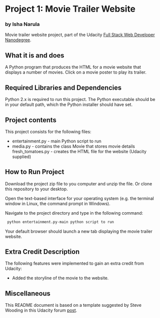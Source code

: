 # Project 1: Movie Trailer Website
 ### by Isha Narula
 
 Movie trailer website project, part of the Udacity [Full Stack Web Developer
 Nanodegree](https://www.udacity.com/course/full-stack-web-developer-nanodegree--nd004).
 
 ## What it is and does
 
 A Python program that produces the HTML for a movie website that displays
 a number of movies. Click on a movie poster to play its trailer.
 
 ## Required Libraries and Dependencies
 
 Python 2.x is required to run this project. The Python executable should be in
 your default path, which the Python installer should have set.
 
 ## Project contents
 
 This project consists for the following files:
 
 * entertainment.py - main Python script to run
 * media.py - contains the class Movie that stores movie details
   fresh_tomatoes.py - creates the HTML file for the website (Udacity supplied)
 
 ## How to Run Project
 
 Download the project zip file to you computer and unzip the file. Or clone this
 repository to your desktop.
 
 Open the text-based interface for your operating system (e.g. the terminal
 window in Linux, the command prompt in Windows).
 
 Navigate to the project directory and type in the following command:

```bash
 python entertainment.py-main python script to run
 ```
 Your default browser should launch a new tab displaying the movie trailer website.
 
 ## Extra Credit Description
 
 The following features were implemented to gain an extra credit from Udacity:
 
 * Added the storyline of the movie to the website.
 ## Miscellaneous
 
 This README document is based on a template suggested by Steve Wooding in this
 Udacity forum [post](https://github.com/SteveWooding/movie-website).
